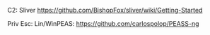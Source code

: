 C2:
Sliver https://github.com/BishopFox/sliver/wiki/Getting-Started

Priv Esc:
Lin/WinPEAS: https://github.com/carlospolop/PEASS-ng
